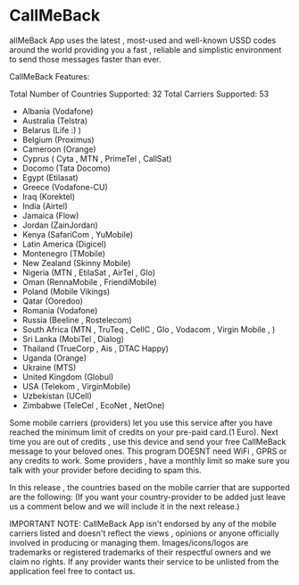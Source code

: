 # CallMeBack
allMeBack App uses the latest , most-used and well-known USSD codes around the world providing you a fast , reliable and simplistic environment to send those messages faster than ever.

CallMeBack Features:

Total Number of Countries Supported: 32
Total Carriers Supported: 53

- Albania (Vodafone)
- Australia (Telstra)
- Belarus (Life :) )
- Belgium (Proximus)
- Cameroon (Orange)
- Cyprus ( Cyta , MTN , PrimeTel , CallSat)
- Docomo (Tata Docomo)
- Egypt (Etilasat)
- Greece (Vodafone-CU)
- Iraq (Korektel)
- India (Airtel)
- Jamaica (Flow)
- Jordan (ZainJordan)
- Kenya (SafariCom , YuMobile)
- Latin America (Digicel)
- Montenegro (TMobile)
- New Zealand (Skinny Mobile)
- Nigeria (MTN , EtilaSat , AirTel , Glo)
- Oman (RennaMobile , FriendiMobile)
- Poland (Mobile Vikings)
- Qatar (Ooredoo)
- Romania (Vodafone)
- Russia (Beeline , Rostelecom)
- South Africa (MTN , TruTeq , CellC , Glo , Vodacom , Virgin Mobile , )
- Sri Lanka (MobiTel , Dialog)
- Thailand (TrueCorp , Ais , DTAC Happy)
- Uganda (Orange)
- Ukraine (MTS)
- United Kingdom (Globul)
- USA (Telekom , VirginMobile)
- Uzbekistan (UCell)
- Zimbabwe (TeleCel , EcoNet , NetOne)

Some mobile carriers (providers) let you use this service after you have reached the minimum limit of credits on your pre-paid card.(1 Euro). Next time you are out of credits , use this device and send your free CallMeBack message to your beloved ones. This program DOESNT need WiFi , GPRS or any credits to work. 
Some providers , have a monthly limit so make sure you talk with your provider before deciding to spam this.

In this release , the countries based on the mobile carrier that are supported are the following:
(If you want your country-provider to be added just leave us a comment below and we will include it in the next release.)

IMPORTANT NOTE:
CallMeBack App isn't endorsed by any of the mobile carriers listed and 
doesn't reflect the views , opinions or anyone officially involved in producing or managing them.
Images/icons/logos are trademarks or registered trademarks of their respectful owners and we claim no rights. 
If any provider wants their service to be unlisted from the application feel free to contact us.
